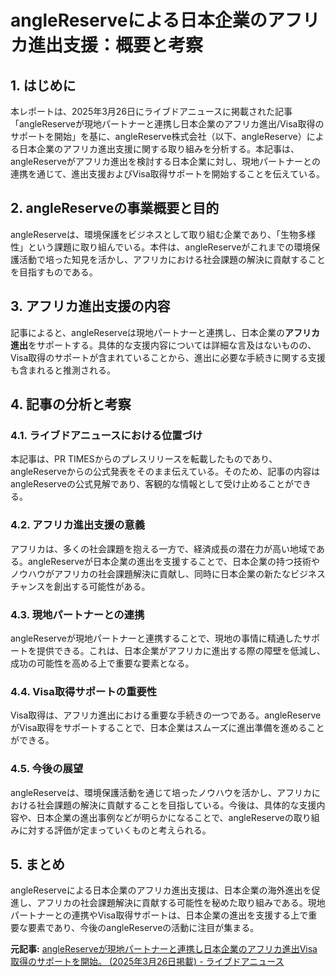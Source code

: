 # angleReserveによる日本企業のアフリカ進出支援：概要と考察

## 1. はじめに

本レポートは、2025年3月26日にライブドアニュースに掲載された記事「angleReserveが現地パートナーと連携し日本企業のアフリカ進出/Visa取得のサポートを開始」を基に、angleReserve株式会社（以下、angleReserve）による日本企業のアフリカ進出支援に関する取り組みを分析する。本記事は、angleReserveがアフリカ進出を検討する日本企業に対し、現地パートナーとの連携を通じて、進出支援およびVisa取得サポートを開始することを伝えている。

## 2. angleReserveの事業概要と目的

angleReserveは、環境保護をビジネスとして取り組む企業であり、「生物多様性」という課題に取り組んでいる。本件は、angleReserveがこれまでの環境保護活動で培った知見を活かし、アフリカにおける社会課題の解決に貢献することを目指すものである。

## 3. アフリカ進出支援の内容

記事によると、angleReserveは現地パートナーと連携し、日本企業の**アフリカ進出**をサポートする。具体的な支援内容については詳細な言及はないものの、Visa取得のサポートが含まれていることから、進出に必要な手続きに関する支援も含まれると推測される。

## 4. 記事の分析と考察

### 4.1. ライブドアニュースにおける位置づけ

本記事は、PR TIMESからのプレスリリースを転載したものであり、angleReserveからの公式発表をそのまま伝えている。そのため、記事の内容はangleReserveの公式見解であり、客観的な情報として受け止めることができる。

### 4.2. アフリカ進出支援の意義

アフリカは、多くの社会課題を抱える一方で、経済成長の潜在力が高い地域である。angleReserveが日本企業の進出を支援することで、日本企業の持つ技術やノウハウがアフリカの社会課題解決に貢献し、同時に日本企業の新たなビジネスチャンスを創出する可能性がある。

### 4.3. 現地パートナーとの連携

angleReserveが現地パートナーと連携することで、現地の事情に精通したサポートを提供できる。これは、日本企業がアフリカに進出する際の障壁を低減し、成功の可能性を高める上で重要な要素となる。

### 4.4. Visa取得サポートの重要性

Visa取得は、アフリカ進出における重要な手続きの一つである。angleReserveがVisa取得をサポートすることで、日本企業はスムーズに進出準備を進めることができる。

### 4.5. 今後の展望

angleReserveは、環境保護活動を通じて培ったノウハウを活かし、アフリカにおける社会課題の解決に貢献することを目指している。今後は、具体的な支援内容や、日本企業の進出事例などが明らかになることで、angleReserveの取り組みに対する評価が定まっていくものと考えられる。

## 5. まとめ

angleReserveによる日本企業のアフリカ進出支援は、日本企業の海外進出を促進し、アフリカの社会課題解決に貢献する可能性を秘めた取り組みである。現地パートナーとの連携やVisa取得サポートは、日本企業の進出を支援する上で重要な要素であり、今後のangleReserveの活動に注目が集まる。



**元記事:** [angleReserveが現地パートナーと連携し日本企業のアフリカ進出Visa取得のサポートを開始。 (2025年3月26日掲載) - ライブドアニュース](https://news.livedoor.com/pr_topics/detail/28426846/)